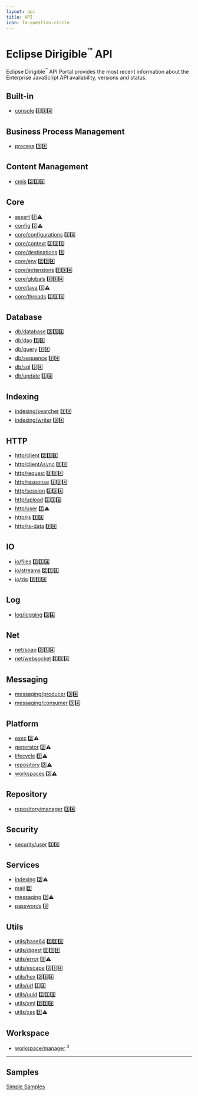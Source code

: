 ```yaml
---
layout: api
title: API
icon: fa-question-circle
---
```


Eclipse Dirigible<sup>&trade;</sup> API
===

Eclipse Dirigible<sup>&trade;</sup> API Portal provides the most recent information about the Enterprise JavaScript API availability, versions and status.


Built-in
---

* [console](console.html) 2️⃣3️⃣4️⃣

Business Process Management
---

* [process](bpm_process.html) 3️⃣4️⃣


Content Management
---

* [cmis](cmis.html) 2️⃣3️⃣4️⃣


Core
---

* [assert](core_assert.html) 2️⃣⚠
* [config](core_config.html) 2️⃣⚠
* [core/configurations](core_configurations.html) 3️⃣4️⃣
* [core/context](core_context.html) 2️⃣3️⃣4️⃣
* [core/destinations](core_destinations.html) 4️⃣
* [core/env](core_env.html) 2️⃣3️⃣4️⃣
* [core/extensions](core_extensions.html) 2️⃣3️⃣4️⃣
* [core/globals](core_globals.html) 2️⃣3️⃣4️⃣
* [core/java](core_java.html) 3️⃣⚠
* [core/threads](core_threads.html) 2️⃣3️⃣4️⃣


Database
---

* [db/database](database.html) 2️⃣3️⃣4️⃣
* [db/dao](database_dao.html) 3️⃣4️⃣
* [db/query](database_query.html) 3️⃣4️⃣
* [db/sequence](database_sequence.html) 3️⃣4️⃣
* [db/sql](database_sql.html) 3️⃣4️⃣
* [db/update](database_update.html) 3️⃣4️⃣


Indexing
---

* [indexing/searcher](indexing_searcher.html) 3️⃣4️⃣
* [indexing/writer](indexing_writer.html) 3️⃣4️⃣


HTTP
---

* [http/client](http_client.html) 2️⃣3️⃣4️⃣
* [http/clientAsync](http_client_async.html) 3️⃣4️⃣
* [http/request](http_request.html) 2️⃣3️⃣4️⃣
* [http/response](http_response.html) 2️⃣3️⃣4️⃣
* [http/session](http_session.html) 2️⃣3️⃣4️⃣
* [http/upload](http_upload.html) 2️⃣3️⃣4️⃣
* [http/user](http_user.html) 2️⃣⚠
* [http/rs](http_rs.html) 3️⃣4️⃣
* [http/rs-data](http_rs-data.html) 3️⃣4️⃣


IO
---

* [io/files](io_files.html) 2️⃣3️⃣4️⃣
* [io/streams](io_streams.html) 2️⃣3️⃣4️⃣
* [io/zip](io_zip.html) 2️⃣3️⃣4️⃣


Log
---

* [log/logging](log_logging.html) 3️⃣4️⃣


Net
---

* [net/soap](soap.html) 2️⃣3️⃣4️⃣
* [net/websocket](websocket.html) 2️⃣3️⃣4️⃣


Messaging
---

* [messaging/producer](messaging_producer.html) 3️⃣4️⃣
* [messaging/consumer](messaging_consumer.html) 3️⃣4️⃣


Platform
---

* [exec](exec.html) 2️⃣⚠
* [generator](generator.html) 2️⃣⚠
* [lifecycle](lifecycle.html) 2️⃣⚠
* [repository](repository.html) 2️⃣⚠
* [workspaces](workspaces.html) 2️⃣⚠

Repository
---

* [repository/manager](repository_manager.html) 3️⃣4️⃣

Security
---

* [security/user](security_user.html) 3️⃣4️⃣


Services
---

* [indexing](indexing.html) 2️⃣⚠
* [mail](mail.html) 2️⃣
* [messaging](messaging.html) 2️⃣⚠
* [passwords](passwords.html) 2️⃣


Utils
---

* [utils/base64](utils_base64.html) 2️⃣3️⃣4️⃣
* [utils/digest](utils_digest.html) 2️⃣3️⃣4️⃣
* [utils/error](utils_error.html) 2️⃣⚠
* [utils/escape](utils_error.html) 2️⃣3️⃣4️⃣
* [utils/hex](utils_hex.html) 2️⃣3️⃣4️⃣
* [utils/url](utils_url.html) 3️⃣4️⃣
* [utils/uuid](utils_uuid.html) 2️⃣3️⃣4️⃣
* [utils/xml](utils_xml.html) 2️⃣3️⃣4️⃣
* [utils/xss](utils_xss.html) 2️⃣⚠

Workspace
---

* [workspace/manager](workspace_manager.html) <sup>3</sup>

---

Samples
---

[Simple Samples](../samples/index.html)

